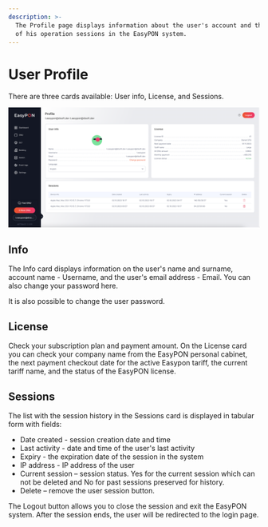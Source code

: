 ```yaml
---
description: >-
  The Profile page displays information about the user's account and the history
  of his operation sessions in the EasyPON system.
---
```


# User Profile

There are three cards available: User info, License, and Sessions.

![Profile page](<../.gitbook/assets/Screenshot 2023-10-02 at 18.18.58.png>)

## Info

The Info card displays information on the user's name and surname, account name - Username, and the user's email address - Email. You can also change your password here.

It is also possible to change the user password.

## License

Check your subscription plan and payment amount. On the License card you can check your company name from the EasyPON personal cabinet, the next payment checkout date for the active Easypon tariff, the current tariff name, and the status of the EasyPON license.

## Sessions

The list with the session history in the Sessions card is displayed in tabular form with fields:

* Date created - session creation date and time
* Last activity - date and time of the user's last activity
* Expiry - the expiration date of the session in the system
* IP address - IP address of the user
* Current session – session status. Yes for the current session which can not be deleted and No for past sessions preserved for history.
* Delete – remove the user session button.

The Logout button allows you to close the session and exit the EasyPON system. After the session ends, the user will be redirected to the login page.
